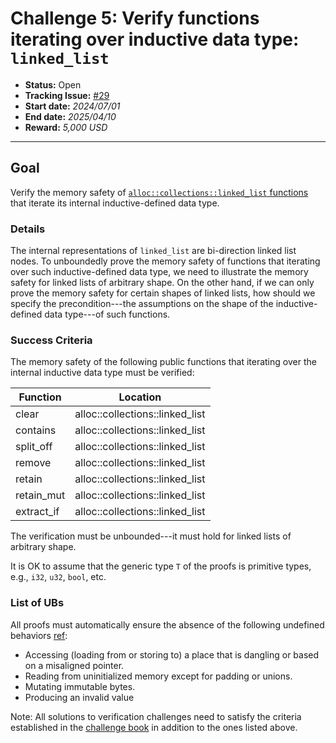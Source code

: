# Challenge 5: Verify functions iterating over inductive data type: `linked_list`

- **Status:** Open
- **Tracking Issue:** [#29](https://github.com/model-checking/verify-rust-std/issues/29)
- **Start date:** *2024/07/01*
- **End date:** *2025/04/10*
- **Reward:** *5,000 USD*

-------------------


## Goal

Verify the memory safety of [`alloc::collections::linked_list` functions](https://github.com/rust-lang/rust/blob/c290e9de32e8ba6a673ef125fde40eadd395d170/library/alloc/src/collections/linked_list.rs) that iterate its internal inductive-defined data type.

### Details

The internal representations of `linked_list` are bi-direction linked list nodes. To unboundedly prove the memory safety of functions that iterating over such inductive-defined data type, we need to illustrate the memory safety for linked lists of arbitrary shape. On the other hand, if we can only prove the memory safety for certain shapes of linked lists, how should we specify the precondition---the assumptions on the shape of the inductive-defined data type---of such functions.  


### Success Criteria

The memory safety of the following public functions that iterating over the internal inductive data type must be verified:

| Function | Location |
|---------|---------|
|clear| alloc::collections::linked_list |
|contains| alloc::collections::linked_list |
|split_off| alloc::collections::linked_list |
|remove| alloc::collections::linked_list |
|retain| alloc::collections::linked_list |
|retain_mut| alloc::collections::linked_list |
|extract_if| alloc::collections::linked_list |


The verification must be unbounded---it must hold for linked lists of arbitrary shape.

It is OK to assume that the generic type `T` of the proofs is primitive types, e.g., `i32`, `u32`, `bool`, etc.

### List of UBs

All proofs must automatically ensure the absence of the following undefined behaviors [ref](https://github.com/rust-lang/reference/blob/142b2ed77d33f37a9973772bd95e6144ed9dce43/src/behavior-considered-undefined.md):

* Accessing (loading from or storing to) a place that is dangling or based on a misaligned pointer.
* Reading from uninitialized memory except for padding or unions.
* Mutating immutable bytes.
* Producing an invalid value


Note: All solutions to verification challenges need to satisfy the criteria established in the [challenge book](../general-rules.md)
in addition to the ones listed above.
